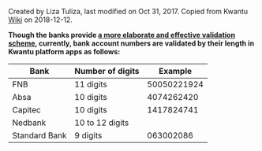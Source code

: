 Created by Liza Tuliza, last modified on Oct 31, 2017. Copied from Kwantu [Wiki](http://w.kwantu.net/pages/viewpage.action?pageId=9011331) on 2018-12-12.

**Though the banks provide [a more elaborate and effective validation scheme](http://www.acblink.co.za/services/bank-account-number-validation.html), currently, bank account numbers are validated by their length in Kwantu platform apps as follows:**

|Bank | Number of digits | Example |
|-----|------------------|---------|
|FNB | 11 digits | 50050221924 |
|Absa| 10 digits | 4074262420 |
|Capitec | 10 digits | 1417824741 |
|Nedbank | 10 to 12 digits| |
|Standard Bank | 9 digits | 063002086 |